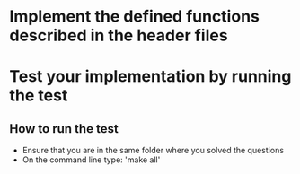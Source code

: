 # Implement the defined functions described in the header files

# Test your implementation by running the test

## How to run the test
* Ensure that you are in the same folder where you solved the questions
* On the command line type: 'make all'



